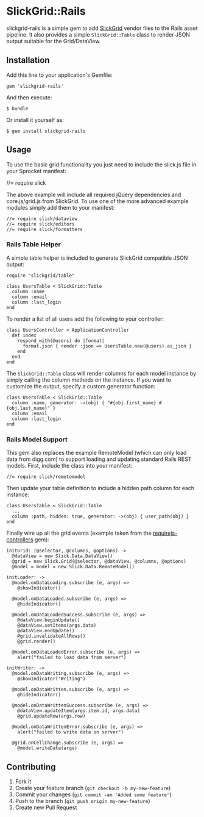 # SlickGrid::Rails

slickgrid-rails is a simple gem to add
[SlickGrid](https://github.com/mleibman/SlickGrid) vendor files to the Rails
asset pipeline. It also provides a simple `SlickGrid::Table` class to render JSON
output suitable for the Grid/DataView.

## Installation

Add this line to your application's Gemfile:

    gem 'slickgrid-rails'

And then execute:

    $ bundle

Or install it yourself as:

    $ gem install slickgrid-rails

## Usage

To use the basic grid functionality you just need to include the slick.js file
in your Sprocket manifest:

  //= require slick

The above example will include all required jQuery dependencies and
core.js/grid.js from SlickGrid. To use one of the more advanced example modules
simply add them to your manifest:

    //= require slick/dataview
    //= require slick/editors
    //= require slick/formatters

### Rails Table Helper

A simple table helper is included to generate SlickGrid compatible JSON output:

    require "slickgrid/table"

    class UsersTable < SlickGrid::Table
      column :name
      column :email
      column :last_login
    end

To render a list of all users add the following to your controller:

    class UsersController < ApplicationController
      def index
        respond_with(@users) do |format|
          format.json { render :json => UsersTable.new(@users).as_json }
        end
      end
    end

The `SlickGrid::Table` class will render columns for each model instance by
simply calling the column methods on the instance. If you want to customize the
output, specify a custom generator function:

    class UsersTable < SlickGrid::Table
      column :name, generator: ->(obj) { "#{obj.first_name} #{obj.last_name}" }
      column :email
      column :last_login
    end

### Rails Model Support

This gem also replaces the example RemoteModel (which can only load data from
digg.com) to support loading and updating standard Rails REST models. First,
include the class into your manifest:

    //= require slick/remotemodel

Then update your table definition to include a hidden path column for each
instance:

    class UsersTable < SlickGrid::Table
      ...
      column :path, hidden: true, generator: ->(obj) { user_path(obj) }
    end

Finally wire up all the grid events (example taken from the
[requirejs-controllers](https://github.com/madvertise/requirejs-controllers)
gem):

    initGrid: (@selector, @columns, @options) ->
      @dataView = new Slick.Data.DataView()
      @grid = new Slick.Grid(@selector, @dataView, @columns, @options)
      @model = model = new Slick.Data.RemoteModel()

    initLoader: ->
      @model.onDataLoading.subscribe (e, args) =>
        @showIndicator()

      @model.onDataLoaded.subscribe (e, args) =>
        @hideIndicator()

      @model.onDataLoadedSuccess.subscribe (e, args) =>
        @dataView.beginUpdate()
        @dataView.setItems(args.data)
        @dataView.endUpdate()
        @grid.invalidateAllRows()
        @grid.render()

      @model.onDataLoadedError.subscribe (e, args) =>
        alert("failed to load data from server")

    initWriter: ->
      @model.onDataWriting.subscribe (e, args) =>
        @showIndicator("Writing")

      @model.onDataWritten.subscribe (e, args) =>
        @hideIndicator()

      @model.onDataWrittenSuccess.subscribe (e, args) =>
        @dataView.updateItem(args.item.id, args.data)
        @grid.updateRow(args.row)

      @model.onDataWrittenError.subscribe (e, args) =>
        alert("failed to write data on server")

      @grid.onCellChange.subscribe (e, args) =>
        @model.writeData(args)

## Contributing

1. Fork it
2. Create your feature branch (`git checkout -b my-new-feature`)
3. Commit your changes (`git commit -am 'Added some feature'`)
4. Push to the branch (`git push origin my-new-feature`)
5. Create new Pull Request
